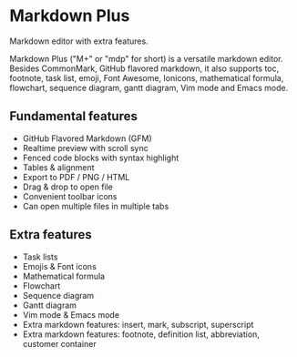 # Markdown Plus

Markdown editor with extra features.

Markdown Plus ("M+" or "mdp" for short) is a versatile markdown editor.
Besides CommonMark, GitHub flavored markdown, it also supports toc,
footnote, task list, emoji, Font Awesome, Ionicons, mathematical formula,
flowchart, sequence diagram, gantt diagram, Vim mode and Emacs mode.


## Fundamental features

- GitHub Flavored Markdown (GFM)
- Realtime preview with scroll sync
- Fenced code blocks with syntax highlight
- Tables & alignment
- Export to PDF / PNG / HTML
- Drag & drop to open file
- Convenient toolbar icons
- Can open multiple files in multiple tabs


## Extra features

- Task lists
- Emojis & Font icons
- Mathematical formula
- Flowchart
- Sequence diagram
- Gantt diagram
- Vim mode & Emacs mode
- Extra markdown features: insert, mark, subscript, superscript
- Extra markdown features: footnote, definition list, abbreviation, customer container
